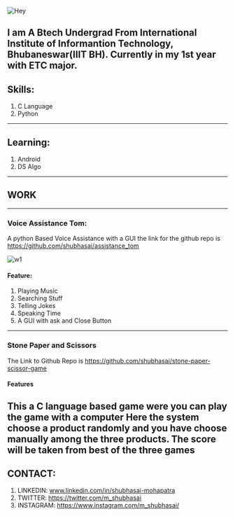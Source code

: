 ![Hey](https://user-images.githubusercontent.com/78340623/110732432-2bdc9800-824a-11eb-98c4-983d506509ac.gif)

I am A Btech Undergrad From International Institute of Informantion Technology, Bhubaneswar(IIIT BH). Currently in my 1st year with ETC major.
------------------------------

## Skills:
1. C Language
2. Python

------------------------------

## Learning:
1. Android
2. DS Algo

------------------------------

## WORK
------------------------------
### Voice Assistance Tom:

A python Based Voice Assistance with a GUI the link for the github repo is https://github.com/shubhasai/assistance_tom

![w1](https://user-images.githubusercontent.com/78340623/110733148-73afef00-824b-11eb-9dd1-80611dd7b98f.png)


#### Feature:
1. Playing Music
2. Searching Stuff
3. Telling Jokes
4. Speaking Time
5. A GUI with ask and Close Button


------------------------------
### Stone Paper and Scissors

The Link to Github Repo is https://github.com/shubhasai/stone-paper-scissor-game

#### Features
This a C language based game were you can play the game with a computer
Here the system choose a product randomly and you have choose manually among the three products.
The score will be taken from best of the three games
------------------------------

## CONTACT:
1. LINKEDIN: www.linkedin.com/in/shubhasai-mohapatra
2. TWITTER: https://twitter.com/m_shubhasai
3. INSTAGRAM: https://www.instagram.com/m_shubhasai/
